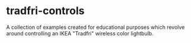 # tradfri-controls
A collection of examples created for educational purposes which revolve around controlling an IKEA "Tradfri" wireless color lightbulb.
